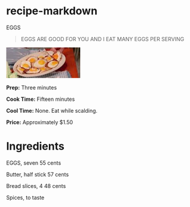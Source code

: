 # recipe-markdown
EGGS

>EGGS ARE GOOD FOR YOU AND I EAT MANY EGGS PER SERVING

![EGGS](./Capture.PNG)

**Prep:** Three minutes

**Cook Time:** Fifteen minutes

**Cool Time:** None. Eat while scalding.

**Price:** Approximately $1.50

# Ingredients 

EGGS, seven 55 cents

Butter, half stick 57 cents

Bread slices, 4 48 cents

Spices, to taste




